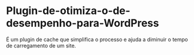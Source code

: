 # Plugin-de-otimiza-o-de-desempenho-para-WordPress
É um plugin de cache que simplifica o processo e ajuda a diminuir o tempo de carregamento de um site.
